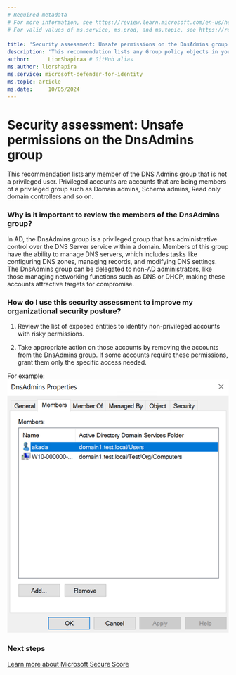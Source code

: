 ```yaml
---
# Required metadata
# For more information, see https://review.learn.microsoft.com/en-us/help/platform/learn-editor-add-metadata?branch=main
# For valid values of ms.service, ms.prod, and ms.topic, see https://review.learn.microsoft.com/en-us/help/platform/metadata-taxonomies?branch=main

title: 'Security assessment: Unsafe permissions on the DnsAdmins group'
description: 'This recommendation lists any Group policy objects in your environment that contains password data. '
author:      LiorShapiraa # GitHub alias
ms.author: liorshapira
ms.service: microsoft-defender-for-identity
ms.topic: article
ms.date:     10/05/2024
---
```


# Security assessment: Unsafe permissions on the DnsAdmins group

This recommendation lists any member of the DNS Admins group that is not a privileged user. Privileged accounts are accounts that are being members of a privileged group such as Domain admins, Schema admins, Read only domain controllers and so on. 

### Why is it important to review the members of the DnsAdmins group? 

In AD, the DnsAdmins group is a privileged group that has administrative control over the DNS Server service within a domain. Members of this group have the ability to manage DNS servers, which includes tasks like configuring DNS zones, managing records, and modifying DNS settings.  
The DnsAdmins group can be delegated to non-AD administrators, like those managing networking functions such as DNS or DHCP, making these accounts attractive targets for compromise.

### How do I use this security assessment to improve my organizational security posture?

1. Review the list of exposed entities to identify non-privileged accounts with risky permissions.

1. Take appropriate action on those accounts by removing the accounts from the DnsAdmins group. If some accounts require these permissions, grant them only the specific access needed.  
  
For example:  
![Screenshot of Unprivileged account.](media/unsafe-permissions-dns-admins-group/image.png)

### Next steps

[Learn more about Microsoft Secure Score](/microsoft-365/security/defender/microsoft-secure-score)

